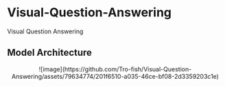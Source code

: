 # Visual-Question-Answering
Visual Question Answering

## Model Architecture
<div align="center">
![image](https://github.com/Tro-fish/Visual-Question-Answering/assets/79634774/201f6510-a035-46ce-bf08-2d3359203c1e)
</div>

